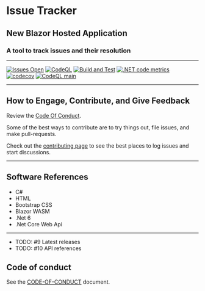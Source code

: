 # Issue Tracker

## New Blazor Hosted Application

### A tool to track issues and their resolution

****

[![Issues Open](https://img.shields.io/github/issues/mpaulosky/IssueTracker.svg?style=flat-square&logo=github)](https://github.com/mpaulosky/IssueTracker/issues) [![CodeQL](https://github.com/mpaulosky/IssueTracker/actions/workflows/codeql-analysis.yml/badge.svg?branch=main)](https://github.com/mpaulosky/IssueTracker/actions/workflows/codeql-analysis.yml) [![Build and Test](https://github.com/mpaulosky/IssueTracker/actions/workflows/dotnet.yaml/badge.svg)](https://github.com/mpaulosky/IssueTracker/actions/workflows/IssueTracker.yaml) [![.NET code metrics](https://github.com/mpaulosky/IssueTracker/actions/workflows/code-metrics.yml/badge.svg)](https://github.com/mpaulosky/IssueTracker/actions/workflows/code-metrics.yml)
[![codecov](https://codecov.io/gh/mpaulosky/IssueTracker/branch/main/graph/badge.svg)](https://codecov.io/gh/mpaulosky/IssueTracker)
[![CodeQL main](https://github.com/mpaulosky/IssueTracker/actions/workflows/codeql-analysis.yml/badge.svg?branch=main)](https://github.com/mpaulosky/IssueTracker/actions/workflows/codeql-analysis.yml)


****

## How to Engage, Contribute, and Give Feedback

Review the [Code Of Conduct](./documents/CODE_OF_CONDUCT.md).

Some of the best ways to contribute are to try things out, file issues, and make pull-requests.

Check out the [contributing page](./documents/CONTRIBUTING.md) to see the best places to log issues and start discussions.

****

## Software References

* C#
* HTML
* Bootstrap CSS
* Blazor WASM
* .Net 6
* .Net Core Web Api

****

* TODO: #9 Latest releases
* TODO: #10 API references

## Code of conduct

See the [CODE-OF-CONDUCT](./documents/CODE_OF_CONDUCT.md) document.
